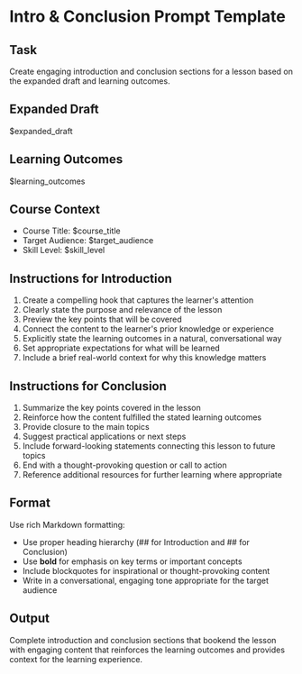 # Intro & Conclusion Prompt Template

## Task
Create engaging introduction and conclusion sections for a lesson based on the expanded draft and learning outcomes.

## Expanded Draft
$expanded_draft

## Learning Outcomes
$learning_outcomes

## Course Context
- Course Title: $course_title
- Target Audience: $target_audience
- Skill Level: $skill_level

## Instructions for Introduction
1. Create a compelling hook that captures the learner's attention
2. Clearly state the purpose and relevance of the lesson
3. Preview the key points that will be covered
4. Connect the content to the learner's prior knowledge or experience
5. Explicitly state the learning outcomes in a natural, conversational way
6. Set appropriate expectations for what will be learned
7. Include a brief real-world context for why this knowledge matters

## Instructions for Conclusion
1. Summarize the key points covered in the lesson
2. Reinforce how the content fulfilled the stated learning outcomes
3. Provide closure to the main topics
4. Suggest practical applications or next steps
5. Include forward-looking statements connecting this lesson to future topics
6. End with a thought-provoking question or call to action
7. Reference additional resources for further learning where appropriate

## Format
Use rich Markdown formatting:
- Use proper heading hierarchy (## for Introduction and ## for Conclusion)
- Use **bold** for emphasis on key terms or important concepts
- Include blockquotes for inspirational or thought-provoking content
- Write in a conversational, engaging tone appropriate for the target audience

## Output
Complete introduction and conclusion sections that bookend the lesson with engaging content that reinforces the learning outcomes and provides context for the learning experience.
